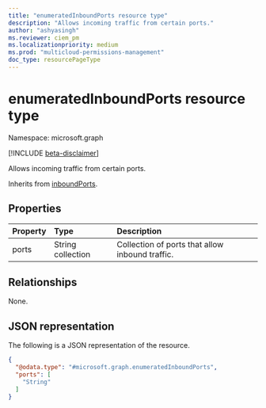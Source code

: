 ```yaml
---
title: "enumeratedInboundPorts resource type"
description: "Allows incoming traffic from certain ports."
author: "ashyasingh"
ms.reviewer: ciem_pm
ms.localizationpriority: medium
ms.prod: "multicloud-permissions-management"
doc_type: resourcePageType
---
```


# enumeratedInboundPorts resource type

Namespace: microsoft.graph

[!INCLUDE [beta-disclaimer](../../includes/beta-disclaimer.md)]

Allows incoming traffic from certain ports.

Inherits from [inboundPorts](../resources/inboundports.md).

## Properties
|Property|Type|Description|
|:---|:---|:---|
|ports|String collection|Collection of ports that allow inbound traffic.|

## Relationships
None.

## JSON representation
The following is a JSON representation of the resource.
<!-- {
  "blockType": "resource",
  "@odata.type": "microsoft.graph.enumeratedInboundPorts"
}
-->
``` json
{
  "@odata.type": "#microsoft.graph.enumeratedInboundPorts",
  "ports": [
    "String"
  ]
}
```

